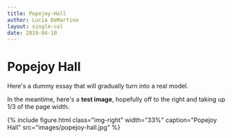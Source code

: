 ```yaml
---
title: Popejoy-Hall
author: Lucia DeMartino
layout: single-col
date: 2019-04-10
---
```



# Popejoy Hall

Here's a dummy essay that will gradually turn into a real model.

In the meantime, here's a **test image**, hopefully off to the right and taking up 1/3 of the page width.

{% include figure.html class="img-right" width="33%" caption="Popejoy Hall" src="images/popejoy-hall.jpg" %}


